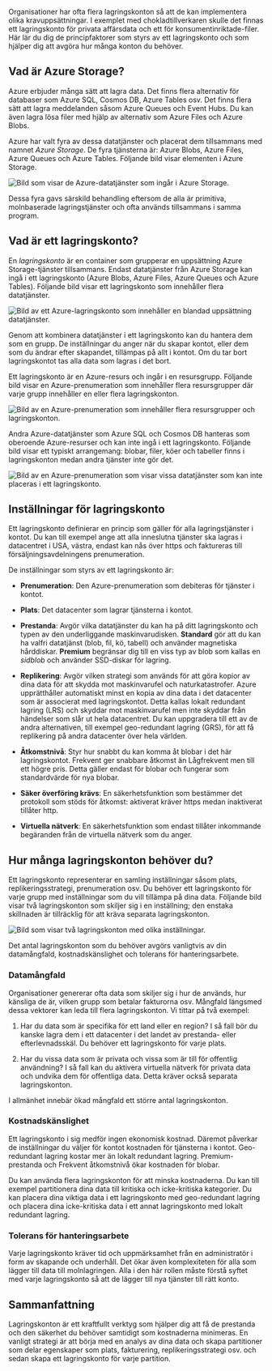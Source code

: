 Organisationer har ofta flera lagringskonton så att de kan implementera olika kravuppsättningar. I exemplet med chokladtillverkaren skulle det finnas ett lagringskonto för privata affärsdata och ett för konsumentinriktade-filer. Här lär du dig de principfaktorer som styrs av ett lagringskonto och som hjälper dig att avgöra hur många konton du behöver.

## <a name="what-is-azure-storage"></a>Vad är Azure Storage?

Azure erbjuder många sätt att lagra data. Det finns flera alternativ för databaser som Azure SQL, Cosmos DB, Azure Tables osv. Det finns flera sätt att lagra meddelanden såsom Azure Queues och Event Hubs. Du kan även lagra lösa filer med hjälp av alternativ som Azure Files och Azure Blobs.

Azure har valt fyra av dessa datatjänster och placerat dem tillsammans med namnet _Azure Storage_. De fyra tjänsterna är: Azure Blobs, Azure Files, Azure Queues och Azure Tables. Följande bild visar elementen i Azure Storage.

![Bild som visar de Azure-datatjänster som ingår i Azure Storage.](../media-drafts/2-azure-storage.png)

Dessa fyra gavs särskild behandling eftersom de alla är primitiva, molnbaserade lagringstjänster och ofta används tillsammans i samma program.

## <a name="what-is-a-storage-account"></a>Vad är ett lagringskonto?

En _lagringskonto_ är en container som grupperar en uppsättning Azure Storage-tjänster tillsammans. Endast datatjänster från Azure Storage kan ingå i ett lagringskonto (Azure Blobs, Azure Files, Azure Queues och Azure Tables). Följande bild visar ett lagringskonto som innehåller flera datatjänster.

![Bild av ett Azure-lagringskonto som innehåller en blandad uppsättning datatjänster.](../media-drafts/2-what-is-a-storage-account.png)

Genom att kombinera datatjänster i ett lagringskonto kan du hantera dem som en grupp. De inställningar du anger när du skapar kontot, eller dem som du ändrar efter skapandet, tillämpas på allt i kontot. Om du tar bort lagringskontot tas alla data som lagras i det bort.

Ett lagringskonto är en Azure-resurs och ingår i en resursgrupp. Följande bild visar en Azure-prenumeration som innehåller flera resursgrupper där varje grupp innehåller en eller flera lagringskonton.

![Bild av en Azure-prenumeration som innehåller flera resursgrupper och lagringskonton.](../media-drafts/2-resource-groups-and-storage-accounts.png)

Andra Azure-datatjänster som Azure SQL och Cosmos DB hanteras som oberoende Azure-resurser och kan inte ingå i ett lagringskonto. Följande bild visar ett typiskt arrangemang: blobar, filer, köer och tabeller finns i lagringskonton medan andra tjänster inte gör det.

![Bild av en Azure-prenumeration som visar vissa datatjänster som kan inte placeras i ett lagringskonto.](../media-drafts/2-typical-subscription-organization.png)

## <a name="storage-account-settings"></a>Inställningar för lagringskonto

Ett lagringskonto definierar en princip som gäller för alla lagringstjänster i kontot. Du kan till exempel ange att alla inneslutna tjänster ska lagras i datacentret i USA, västra, endast kan nås över https och faktureras till försäljningsavdelningens prenumeration.

De inställningar som styrs av ett lagringskonto är:

- **Prenumeration**: Den Azure-prenumeration som debiteras för tjänster i kontot.

- **Plats**: Det datacenter som lagrar tjänsterna i kontot.

- **Prestanda**: Avgör vilka datatjänster du kan ha på ditt lagringskonto och typen av den underliggande maskinvarudisken. **Standard** gör att du kan ha valfri datatjänst (blob, fil, kö, tabell) och använder magnetiska hårddiskar. **Premium** begränsar dig till en viss typ av blob som kallas en _sidblob_ och använder SSD-diskar för lagring.

- **Replikering**: Avgör vilken strategi som används för att göra kopior av dina data för att skydda mot maskinvarufel och naturkatastrofer. Azure upprätthåller automatiskt minst en kopia av dina data i det datacenter som är associerat med lagringskontot. Detta kallas lokalt redundant lagring (LRS) och skyddar mot maskinvarufel men inte skyddar från händelser som slår ut hela datacentret. Du kan uppgradera till ett av de andra alternativen, till exempel geo-redundant lagring (GRS), för att få replikering på andra datacenter över hela världen.

- **Åtkomstnivå**: Styr hur snabbt du kan komma åt blobar i det här lagringskontot. Frekvent ger snabbare åtkomst än Lågfrekvent men till ett högre pris. Detta gäller endast för blobar och fungerar som standardvärde för nya blobar.

- **Säker överföring krävs**: En säkerhetsfunktion som bestämmer det protokoll som stöds för åtkomst: aktiverat kräver https medan inaktiverat tillåter http.

- **Virtuella nätverk**: En säkerhetsfunktion som endast tillåter inkommande begäranden från de virtuella nätverk som du anger.

## <a name="how-many-storage-accounts-do-you-need"></a>Hur många lagringskonton behöver du?

Ett lagringskonto representerar en samling inställningar såsom plats, replikeringsstrategi, prenumeration osv. Du behöver ett lagringskonto för varje grupp med inställningar som du vill tillämpa på dina data. Följande bild visar två lagringskonton som skiljer sig i en inställning; den enstaka skillnaden är tillräcklig för att kräva separata lagringskonton.

![Bild som visar två lagringskonton med olika inställningar.](../media-drafts/2-multiple-storage-accounts.png)

Det antal lagringskonton som du behöver avgörs vanligtvis av din datamångfald, kostnadskänslighet och tolerans för hanteringsarbete.

### <a name="data-diversity"></a>Datamångfald

Organisationer genererar ofta data som skiljer sig i hur de används, hur känsliga de är, vilken grupp som betalar fakturorna osv. Mångfald längsmed dessa vektorer kan leda till flera lagringskonton. Vi tittar på två exempel:

1. Har du data som är specifika för ett land eller en region? I så fall bör du kanske lagra dem i ett datacenter i det landet av prestanda- eller efterlevnadsskäl. Du behöver ett lagringskonto för varje plats.

1. Har du vissa data som är privata och vissa som är till för offentlig användning? I så fall kan du aktivera virtuella nätverk för privata data och undvika dem för offentliga data. Detta kräver också separata lagringskonton.

I allmänhet innebär ökad mångfald ett större antal lagringskonton.

### <a name="cost-sensitivity"></a>Kostnadskänslighet

Ett lagringskonto i sig medför ingen ekonomisk kostnad. Däremot påverkar de inställningar du väljer för kontot kostnaden för tjänsterna i kontot. Geo-redundant lagring kostar mer än lokalt redundant lagring. Premium-prestanda och Frekvent åtkomstnivå ökar kostnaden för blobar.

Du kan använda flera lagringskonton för att minska kostnaderna. Du kan till exempel partitionera dina data till kritiska och icke-kritiska kategorier. Du kan placera dina viktiga data i ett lagringskonto med geo-redundant lagring och placera dina icke-kritiska data i ett annat lagringskonto med lokalt redundant lagring.

### <a name="tolerance-for-management-overhead"></a>Tolerans för hanteringsarbete

Varje lagringskonto kräver tid och uppmärksamhet från en administratör i form av skapande och underhåll. Det ökar även komplexiteten för alla som lägger till data till molnlagringen. Alla i den här rollen måste förstå syftet med varje lagringskonto så att de lägger till nya tjänster till rätt konto.

## <a name="summary"></a>Sammanfattning

Lagringskonton är ett kraftfullt verktyg som hjälper dig att få de prestanda och den säkerhet du behöver samtidigt som kostnaderna minimeras. En vanligt strategi är att börja med en analys av dina data och skapa partitioner som delar egenskaper som plats, fakturering, replikeringsstrategi osv. och sedan skapa ett lagringskonto för varje partition.